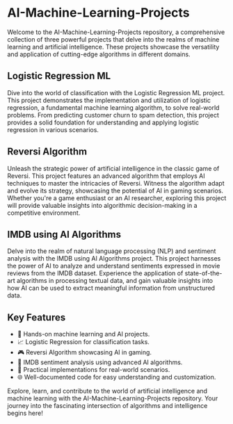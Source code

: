 # AI-Machine-Learning-Projects

Welcome to the AI-Machine-Learning-Projects repository, a comprehensive collection of three powerful projects that delve into the realms of machine learning and artificial intelligence. These projects showcase the versatility and application of cutting-edge algorithms in different domains.

## Logistic Regression ML

Dive into the world of classification with the Logistic Regression ML project. This project demonstrates the implementation and utilization of logistic regression, a fundamental machine learning algorithm, to solve real-world problems. From predicting customer churn to spam detection, this project provides a solid foundation for understanding and applying logistic regression in various scenarios.

## Reversi Algorithm

Unleash the strategic power of artificial intelligence in the classic game of Reversi. This project features an advanced algorithm that employs AI techniques to master the intricacies of Reversi. Witness the algorithm adapt and evolve its strategy, showcasing the potential of AI in gaming scenarios. Whether you're a game enthusiast or an AI researcher, exploring this project will provide valuable insights into algorithmic decision-making in a competitive environment.

## IMDB using AI Algorithms

Delve into the realm of natural language processing (NLP) and sentiment analysis with the IMDB using AI Algorithms project. This project harnesses the power of AI to analyze and understand sentiments expressed in movie reviews from the IMDB dataset. Experience the application of state-of-the-art algorithms in processing textual data, and gain valuable insights into how AI can be used to extract meaningful information from unstructured data.

## Key Features

- 🤖 Hands-on machine learning and AI projects.
- 📈 Logistic Regression for classification tasks.
- 🎮 Reversi Algorithm showcasing AI in gaming.
- 📝 IMDB sentiment analysis using advanced AI algorithms.
- 🚀 Practical implementations for real-world scenarios.
- 🌐 Well-documented code for easy understanding and customization.

Explore, learn, and contribute to the world of artificial intelligence and machine learning with the AI-Machine-Learning-Projects repository. Your journey into the fascinating intersection of algorithms and intelligence begins here!
